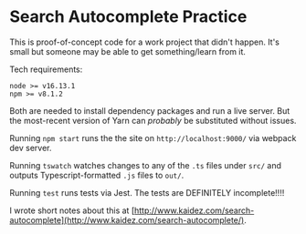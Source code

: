 # Search Autocomplete Practice

This is proof-of-concept code for a work project that didn't happen. It's small but someone may be able to get something/learn from it.

Tech requirements:

    node >= v16.13.1
    npm >= v8.1.2

Both are needed to install dependency packages and run a live server. But the most-recent version of Yarn can _probably_ be substituted without issues.

Running `npm start` runs the the site on `http://localhost:9000/` via webpack dev server.

Running `tswatch` watches changes to any of the `.ts` files under `src/` and outputs Typescript-formatted `.js` files to `out/`.

Running `test` runs tests via Jest. The tests are DEFINITELY incomplete!!!!

I wrote short notes about this at [http://www.kaidez.com/search-autocomplete](http://www.kaidez.com/search-autocomplete/).
